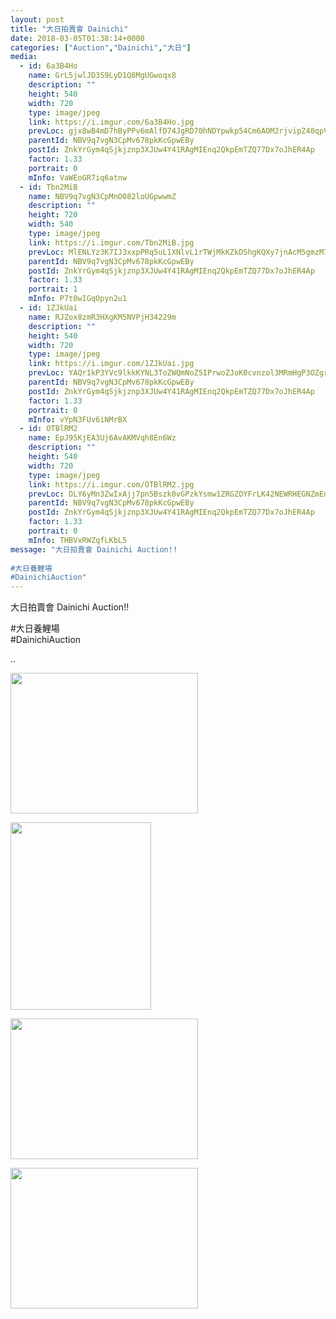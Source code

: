 ```yaml
---
layout: post
title: "大日拍賣會 Dainichi" 
date: 2018-03-05T01:38:14+0000 
categories: ["Auction","Dainichi","大日"] 
media:
  - id: 6a3B4Ho
    name: GrL5jwlJD3S9LyD1Q8MgUGwoqx8
    description: ""   
    height: 540
    width: 720
    type: image/jpeg
    link: https://i.imgur.com/6a3B4Ho.jpg
    prevLoc: gjx8wB4mD7hByPPv6mAlfD74JgRD70hNDYpwkp54Cm6AOM2rjvipZ40qpVpWhRy73yz25rIOLNJ7YqR2SPZPyx6kYZc968q31N3vH728zwpRkWtY2WGw8EoqtKRAY8RpJVFvA5jR8QNPF6lGrlRR1MCNGE9q38Q2hqgp8qm57xtX116r7VpBsBYqJyywPpsWv9gzZNlxs68kAq7nmNTQn9wkvvjzFNoXknM46rfDWZ2yzkzXfm5Q93qoWQhQwBxERlZQiAB
    parentId: NBV9q7vgN3CpMv678pkKcGpwEBy
    postId: ZnkYrGym4qSjkjznp3XJUw4Y41RAgMIEnq2QkpEmTZQ77Dx7oJhER4Ap
    factor: 1.33
    portrait: 0
    mInfo: VaWEoGR7iq6atnw
  - id: Tbn2MiB
    name: NBV9q7vgN3CpMnO082loUGpwwmZ
    description: ""   
    height: 720
    width: 540
    type: image/jpeg
    link: https://i.imgur.com/Tbn2MiB.jpg
    prevLoc: MlENLYz3K7IJ3xxpPRq5uL1XNlvL1rTWjMkKZkD5hgKQXy7jnAcM5gmzM7MDcg2LY7xQvqi7PEjJGoqYS838N3NK2WHPp5kZExqMFMrzO2vqgQU2yvvw1DQksOW2AGWKzGIRWNWzMBmGCJQzor8O7QFzQ1n8nOl2FKQPYKkgmlFEDDBQzmoLCBk6RAAW04f5q4q0WnvGHYv7l3z3p9HRBL61V2RlC0noPvx1jgCM4lZRn7M4ty06gOlAYGuPp0P7nn0jCRq
    parentId: NBV9q7vgN3CpMv678pkKcGpwEBy
    postId: ZnkYrGym4qSjkjznp3XJUw4Y41RAgMIEnq2QkpEmTZQ77Dx7oJhER4Ap
    factor: 1.33
    portrait: 1
    mInfo: P7t0wIGqOpyn2u1
  - id: 1ZJkUai
    name: RJZox8zmR3HXgKM5NVPjH34229m
    description: ""   
    height: 540
    width: 720
    type: image/jpeg
    link: https://i.imgur.com/1ZJkUai.jpg
    prevLoc: YAQr1kP3YVc9lkkKYNL3ToZWQmNoZ5IPrwoZJoK0cvnzol3MRmHgP3OZgrgLTPGA5G1j0BIWMK87JpOgt898zXRoKoIK72M4X5k0tLKoE754y4U9JnnN5PYyF2Aj5Wk61ncNy66ELz5PTkQYqnGR3gUxwj7MMvjGt4pXY4VLv9s7RR1qvw4NH74PDrrwy0sEwPQ53n89iQNlZOBnWwUKWoVvoz2puAmpWvvrmNFJ3nDlZqJzCPvn9A7zR1i4kol7QA7gt4W
    parentId: NBV9q7vgN3CpMv678pkKcGpwEBy
    postId: ZnkYrGym4qSjkjznp3XJUw4Y41RAgMIEnq2QkpEmTZQ77Dx7oJhER4Ap
    factor: 1.33
    portrait: 0
    mInfo: vYpN3FUv6iNMrBX
  - id: OTBlRM2
    name: EpJ95KjEA3Uj6AvAKMVqh8En6Wz
    description: ""   
    height: 540
    width: 720
    type: image/jpeg
    link: https://i.imgur.com/OTBlRM2.jpg
    prevLoc: DLY6yMn3ZwIxAjj7pn5Bszk0vGPzkYsmw1ZRGZOYFrLK42NEWRHEGNZmEnE3TNgmLgq7yOFm7xnNY3RZSWkWxwmABXuLOWZm4WwouBq3GmNPy6HXQ9l76Vp4TV4wWvAqWliyQ9QopJMmsDkLz2B0nYHYVMM7mZZock4nYk7mZBHnKKZov3VEhnGKLrrmMYHVB7rDZWO1sj0m5ZWJwPuWr84oWMZVt82VVDXyBOiEwL6wJG2vuW8Yx7KqDBUP7l9qVORVTjN
    parentId: NBV9q7vgN3CpMv678pkKcGpwEBy
    postId: ZnkYrGym4qSjkjznp3XJUw4Y41RAgMIEnq2QkpEmTZQ77Dx7oJhER4Ap
    factor: 1.33
    portrait: 0
    mInfo: THBVxRWZqfLKbL5
message: "大日拍賣會 Dainichi Auction!!  
  
#大日養鯉場  
#DainichiAuction"
---
```


大日拍賣會 Dainichi Auction!!  
  
#大日養鯉場  
#DainichiAuction

..

[//]: #media:  
<a href="https://i.imgur.com/6a3B4Ho.jpg"><img src="https://i.imgur.com/6a3B4Ho.jpg" height="225" width="300" /></a> 
  

<a href="https://i.imgur.com/Tbn2MiB.jpg"><img src="https://i.imgur.com/Tbn2MiB.jpg" height="300" width="225" /></a> 
  

<a href="https://i.imgur.com/1ZJkUai.jpg"><img src="https://i.imgur.com/1ZJkUai.jpg" height="225" width="300" /></a> 
  

<a href="https://i.imgur.com/OTBlRM2.jpg"><img src="https://i.imgur.com/OTBlRM2.jpg" height="225" width="300" /></a> 
 
